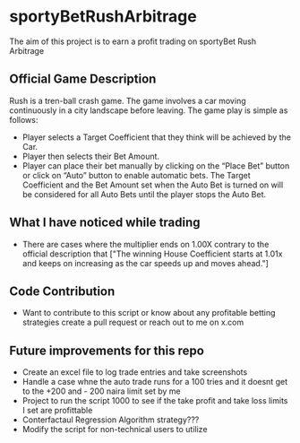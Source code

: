 # sportyBetRushArbitrage
The aim of this project is to earn a profit trading on sportyBet Rush Arbitrage

## Official Game Description
Rush is a tren-ball crash game. The game involves a car moving continuously in a city landscape before leaving. The game play is simple as follows:
- Player selects a Target Coefficient that they think will be achieved by the Car.
- Player then selects their Bet Amount.
- Player can place their bet manually by clicking on the “Place Bet” button or click on “Auto” button to enable automatic bets. The Target Coefficient and the Bet Amount set when the Auto Bet is turned on will be considered for all Auto Bets until the player stops the Auto Bet.

## What I have noticed while trading
- There are cases where the multiplier ends on 1.00X contrary to the official description that ["The winning House Coefficient starts at 1.01x and keeps on increasing as the car speeds up and moves ahead."]

## Code Contribution
- Want to contribute to this script or know about any profitable betting strategies create a pull request or reach out to me on x.com

## Future improvements for this repo
- Create an excel file to log trade entries and take screenshots
- Handle a case whne the auto trade runs for a 100 tries and it doesnt get to the +200 and - 200 naira limit  set by me
- Project to run the script 1000 to see if the take profit and take loss limits I set are profittable
- Conterfactaul Regression Algorithm strategy???
- Modify the script for non-technical users to utilize
